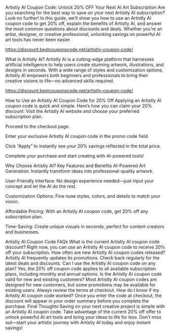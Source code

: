 Artistly AI Coupon Code: Unlock 20% OFF Your Next AI Art Subscription
Are you searching for the best way to save on your next Artistly AI subscription? Look no further! In this guide, we’ll show you how to use an Artistly AI coupon code to get 20% off, explain the benefits of Artistly AI, and answer the most common questions about discounts and deals. Whether you’re an artist, designer, or creative professional, unlocking savings on powerful AI art tools has never been easier.

https://discount.bestcouponscode.net/artistly-coupon-code/

What Is Artistly AI?
Artistly AI is a cutting-edge platform that harnesses artificial intelligence to help users create stunning artwork, illustrations, and designs in seconds. With a wide range of styles and customization options, Artistly AI empowers both beginners and professionals to bring their creative visions to life—no advanced skills required.

https://discount.bestcouponscode.net/artistly-coupon-code/

How to Use an Artistly AI Coupon Code for 20% Off
Applying an Artistly AI coupon code is quick and simple. Here’s how you can claim your 20% discount:
Visit the Artistly AI website and choose your preferred subscription plan.


Proceed to the checkout page.


Enter your exclusive Artistly AI coupon code in the promo code field.


Click “Apply” to instantly see your 20% savings reflected in the total price.


Complete your purchase and start creating with AI-powered tools!


Why Choose Artistly AI? Key Features and Benefits
AI-Powered Art Generation: Instantly transform ideas into professional-quality artwork.


User-Friendly Interface: No design experience needed—just input your concept and let the AI do the rest.


Customization Options: Fine-tune styles, colors, and details to match your vision.


Affordable Pricing: With an Artistly AI coupon code, get 20% off any subscription plan.


Time-Saving: Create unique visuals in seconds, perfect for content creators and businesses.


Artistly AI Coupon Code FAQs
What is the current Artistly AI coupon code discount?
 Right now, you can use an Artistly AI coupon code to receive 20% off your subscription.
How often are new Artistly AI coupon codes released?
 Artistly AI frequently updates its promotions. Check back regularly for the latest deals and discounts.
Can I use the Artistly AI coupon code on any plan?
 Yes, the 20% off coupon code applies to all available subscription plans, including monthly and annual options.
Is the Artistly AI coupon code valid for new and existing customers?
 Most Artistly AI coupon codes are designed for new customers, but some promotions may be available for existing users. Always review the terms at checkout.
How do I know if my Artistly AI coupon code worked?
 Once you enter the code at checkout, the discount will appear in your order summary before you complete the purchase.
Final Thoughts
Saving on your next creative project is simple with an Artistly AI coupon code. Take advantage of the current 20% off offer to unlock powerful AI art tools and bring your ideas to life for less. Don’t miss out—start your artistic journey with Artistly AI today and enjoy instant savings!



